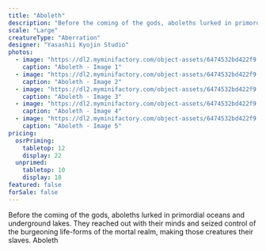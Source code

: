 ```yaml
---
title: "Aboleth"
description: "Before the coming of the gods, aboleths lurked in primordial oceans and underground lakes. They reached out with their minds and seized control of the burgeoning life-forms of the mortal realm, making those creatures their slaves. Aboleth"
scale: "Large"
creatureType: "Aberration"
designer: "Yasashii Kyojin Studio"
photos:
  - image: "https://dl2.myminifactory.com/object-assets/6474532bd422f9.45887067/images/720X720-aboleth-01-ps.jpg"
    caption: "Aboleth - Image 1"
  - image: "https://dl2.myminifactory.com/object-assets/6474532bd422f9.45887067/images/720X720-aboleth-01-b.jpg"
    caption: "Aboleth - Image 2"
  - image: "https://dl2.myminifactory.com/object-assets/6474532bd422f9.45887067/images/720X720-aboleth-01-c.jpg"
    caption: "Aboleth - Image 3"
  - image: "https://dl2.myminifactory.com/object-assets/6474532bd422f9.45887067/images/720X720-aboleth-01-scale.jpg"
    caption: "Aboleth - Image 4"
  - image: "https://dl2.myminifactory.com/object-assets/6474532bd422f9.45887067/images/230X230-482589849-1162615318895406-4869521360611891977-n.67d1ccef05414-67d1cd42d9f5d.jpg"
    caption: "Aboleth - Image 5"
pricing:
  osrPriming:
    tabletop: 12
    display: 22
  unprimed:
    tabletop: 10
    display: 18
featured: false
forSale: false
---
```


Before the coming of the gods, aboleths lurked in primordial oceans and underground lakes. They reached out with their minds and seized control of the burgeoning life-forms of the mortal realm, making those creatures their slaves. Aboleth
